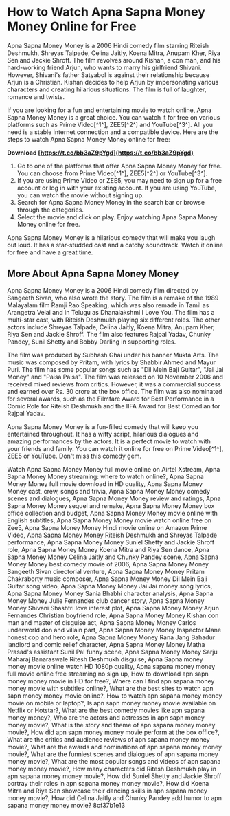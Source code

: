 
 
# How to Watch Apna Sapna Money Money Online for Free
 
Apna Sapna Money Money is a 2006 Hindi comedy film starring Riteish Deshmukh, Shreyas Talpade, Celina Jaitly, Koena Mitra, Anupam Kher, Riya Sen and Jackie Shroff. The film revolves around Kishan, a con man, and his hard-working friend Arjun, who wants to marry his girlfriend Shivani. However, Shivani's father Satyabol is against their relationship because Arjun is a Christian. Kishan decides to help Arjun by impersonating various characters and creating hilarious situations. The film is full of laughter, romance and twists.
 
If you are looking for a fun and entertaining movie to watch online, Apna Sapna Money Money is a great choice. You can watch it for free on various platforms such as Prime Video[^1^], ZEE5[^2^] and YouTube[^3^]. All you need is a stable internet connection and a compatible device. Here are the steps to watch Apna Sapna Money Money online for free:
 
**Download  [https://t.co/bb3aZ9pYgd](https://t.co/bb3aZ9pYgd)**


 
1. Go to one of the platforms that offer Apna Sapna Money Money for free. You can choose from Prime Video[^1^], ZEE5[^2^] or YouTube[^3^].
2. If you are using Prime Video or ZEE5, you may need to sign up for a free account or log in with your existing account. If you are using YouTube, you can watch the movie without signing up.
3. Search for Apna Sapna Money Money in the search bar or browse through the categories.
4. Select the movie and click on play. Enjoy watching Apna Sapna Money Money online for free.

Apna Sapna Money Money is a hilarious comedy that will make you laugh out loud. It has a star-studded cast and a catchy soundtrack. Watch it online for free and have a great time.

## More About Apna Sapna Money Money
 
Apna Sapna Money Money is a 2006 Hindi comedy film directed by Sangeeth Sivan, who also wrote the story. The film is a remake of the 1989 Malayalam film Ramji Rao Speaking, which was also remade in Tamil as Arangetra Velai and in Telugu as Dhanalakshmi I Love You. The film has a multi-star cast, with Riteish Deshmukh playing six different roles. The other actors include Shreyas Talpade, Celina Jaitly, Koena Mitra, Anupam Kher, Riya Sen and Jackie Shroff. The film also features Rajpal Yadav, Chunky Pandey, Sunil Shetty and Bobby Darling in supporting roles.
 
The film was produced by Subhash Ghai under his banner Mukta Arts. The music was composed by Pritam, with lyrics by Shabbir Ahmed and Mayur Puri. The film has some popular songs such as "Dil Mein Baji Guitar", "Jai Jai Money" and "Paisa Paisa". The film was released on 10 November 2006 and received mixed reviews from critics. However, it was a commercial success and earned over Rs. 30 crore at the box office. The film was also nominated for several awards, such as the Filmfare Award for Best Performance in a Comic Role for Riteish Deshmukh and the IIFA Award for Best Comedian for Rajpal Yadav.
 
Apna Sapna Money Money is a fun-filled comedy that will keep you entertained throughout. It has a witty script, hilarious dialogues and amazing performances by the actors. It is a perfect movie to watch with your friends and family. You can watch it online for free on Prime Video[^1^], ZEE5 or YouTube. Don't miss this comedy gem.
 
Watch Apna Sapna Money Money full movie online on Airtel Xstream,  Apna Sapna Money Money streaming: where to watch online?,  Apna Sapna Money Money full movie download in HD quality,  Apna Sapna Money Money cast, crew, songs and trivia,  Apna Sapna Money Money comedy scenes and dialogues,  Apna Sapna Money Money review and ratings,  Apna Sapna Money Money sequel and remake,  Apna Sapna Money Money box office collection and budget,  Apna Sapna Money Money movie online with English subtitles,  Apna Sapna Money Money movie watch online free on Zee5,  Apna Sapna Money Money Hindi movie online on Amazon Prime Video,  Apna Sapna Money Money Riteish Deshmukh and Shreyas Talpade performance,  Apna Sapna Money Money Suniel Shetty and Jackie Shroff role,  Apna Sapna Money Money Koena Mitra and Riya Sen dance,  Apna Sapna Money Money Celina Jaitly and Chunky Pandey scene,  Apna Sapna Money Money best comedy movie of 2006,  Apna Sapna Money Money Sangeeth Sivan directorial venture,  Apna Sapna Money Money Pritam Chakraborty music composer,  Apna Sapna Money Money Dil Mein Baji Guitar song video,  Apna Sapna Money Money Jai Jai money song lyrics,  Apna Sapna Money Money Sania Bhabhi character analysis,  Apna Sapna Money Money Julie Fernandes club dancer story,  Apna Sapna Money Money Shivani Shashtri love interest plot,  Apna Sapna Money Money Arjun Fernandes Christian boyfriend role,  Apna Sapna Money Money Kishan con man and master of disguise act,  Apna Sapna Money Money Carlos underworld don and villain part,  Apna Sapna Money Money Inspector Mane honest cop and hero role,  Apna Sapna Money Money Rana Jang Bahadur landlord and comic relief character,  Apna Sapna Money Money Matha Prasad's assistant Sunil Pal funny scene,  Apna Sapna Money Money Sarju Maharaj Banaraswale Ritesh Deshmukh disguise,  Apna Sapna money money movie online watch HD 1080p quality,  Apna sapana money money full movie online free streaming no sign up,  How to download apn sapn money money movie in HD for free?,  Where can I find apn sapana money money movie with subtitles online?,  What are the best sites to watch apn sapn money money movie online?,  How to watch apn sapana money money movie on mobile or laptop?,  Is apn sapn money money movie available on Netflix or Hotstar?,  What are the best comedy movies like apn sapana money money?,  Who are the actors and actresses in apn sapn money money movie?,  What is the story and theme of apn sapana money money movie?,  How did apn sapn money money movie perform at the box office?,  What are the critics and audience reviews of apn sapana money money movie?,  What are the awards and nominations of apn sapana money money movie?,  What are the funniest scenes and dialogues of apn sapana money money movie?,  What are the most popular songs and videos of apn sapana money money movie?,  How many characters did Ritesh Deshmukh play in apn sapana money money movie?,  How did Suniel Shetty and Jackie Shroff portray their roles in apn sapana money money movie?,  How did Koena Mitra and Riya Sen showcase their dancing skills in apn sapana money money movie?,  How did Celina Jaitly and Chunky Pandey add humor to apn sapana money money movie?
 8cf37b1e13
 
